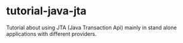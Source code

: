 # tutorial-java-jta
Tutorial about using JTA (Java Transaction Api) mainly in stand alone applications with different providers.
